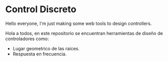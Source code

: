 # Control Discreto

Hello everyone, I'm just making some web tools to design controllers.

Hola a todos, en este repositorio se encuentran herramientas de diseño de controladores como:
  * Lugar geometrico de las raices.
  * Respuesta en frecuencia.
